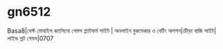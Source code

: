 # gn6512
Basa8|বেস্ট মোবাইল ক্যাসিনো গেমস প্ল্যাটফর্ম সাইট | অনলাইন বুকমেকার ও বেটিং অপশন|ক্রীড়া বাজি সাইট|লাইভ স্লট গেমস|0707
